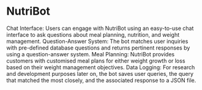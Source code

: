 # NutriBot
Chat Interface: Users can engage with NutriBot using an easy-to-use chat interface to ask questions about meal planning, nutrition, and weight management.
Question-Answer System: The bot matches user inquiries with pre-defined database questions and returns pertinent responses by using a question-answer system.
Meal Planning: NutriBot provides customers with customised meal plans for either weight growth or loss based on their weight management objectives.
Data Logging: For research and development purposes later on, the bot saves user queries, the query that matched the most closely, and the associated response to a JSON file.
